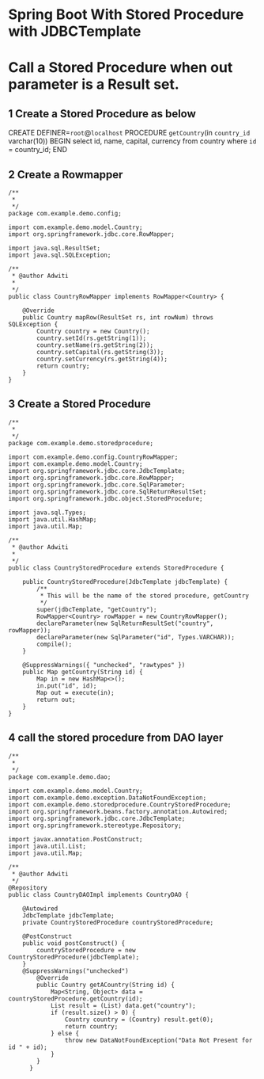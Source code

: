 # Spring Boot With Stored Procedure with JDBCTemplate

# Call a Stored Procedure when out parameter is a Result set.

## 1 Create a Stored Procedure as below
 
 CREATE DEFINER=`root`@`localhost` PROCEDURE `getCountry`(in `country_id` varchar(10))
 BEGIN
 select id, name, capital, currency from country where `id` = country_id;
 END
 
## 2 Create a Rowmapper

    /**
     * 
     */
    package com.example.demo.config;
    
    import com.example.demo.model.Country;
    import org.springframework.jdbc.core.RowMapper;
    
    import java.sql.ResultSet;
    import java.sql.SQLException;
    
    /**
     * @author Adwiti
     *
     */
    public class CountryRowMapper implements RowMapper<Country> {
    
    	@Override
    	public Country mapRow(ResultSet rs, int rowNum) throws SQLException {
    		Country country = new Country();
    		country.setId(rs.getString(1));
    		country.setName(rs.getString(2));
    		country.setCapital(rs.getString(3));
    		country.setCurrency(rs.getString(4));
    		return country;
    	}
    }

## 3 Create a Stored Procedure 

    /**
     * 
     */
    package com.example.demo.storedprocedure;
    
    import com.example.demo.config.CountryRowMapper;
    import com.example.demo.model.Country;
    import org.springframework.jdbc.core.JdbcTemplate;
    import org.springframework.jdbc.core.RowMapper;
    import org.springframework.jdbc.core.SqlParameter;
    import org.springframework.jdbc.core.SqlReturnResultSet;
    import org.springframework.jdbc.object.StoredProcedure;
    
    import java.sql.Types;
    import java.util.HashMap;
    import java.util.Map;
    
    /**
     * @author Adwiti
     *
     */
    public class CountryStoredProcedure extends StoredProcedure {
    
    	public CountryStoredProcedure(JdbcTemplate jdbcTemplate) {
    		/**
    		 * This will be the name of the stored procedure, getCountry
    		 */
    		super(jdbcTemplate, "getCountry");
    		RowMapper<Country> rowMapper = new CountryRowMapper();
    		declareParameter(new SqlReturnResultSet("country", rowMapper));
    		declareParameter(new SqlParameter("id", Types.VARCHAR));
    		compile();
    	}
    
    	@SuppressWarnings({ "unchecked", "rawtypes" })
    	public Map getCountry(String id) {
    		Map in = new HashMap<>();
    		in.put("id", id);
    		Map out = execute(in);
    		return out;
    	}
    }
    
## 4 call the stored procedure from DAO layer

    /**
     *
     */
    package com.example.demo.dao;
    
    import com.example.demo.model.Country;
    import com.example.demo.exception.DataNotFoundException;
    import com.example.demo.storedprocedure.CountryStoredProcedure;
    import org.springframework.beans.factory.annotation.Autowired;
    import org.springframework.jdbc.core.JdbcTemplate;
    import org.springframework.stereotype.Repository;
    
    import javax.annotation.PostConstruct;
    import java.util.List;
    import java.util.Map;
    
    /**
     * @author Adwiti
     */
    @Repository
    public class CountryDAOImpl implements CountryDAO {
    
        @Autowired
        JdbcTemplate jdbcTemplate;
        private CountryStoredProcedure countryStoredProcedure;
    
        @PostConstruct
        public void postConstruct() {
            countryStoredProcedure = new CountryStoredProcedure(jdbcTemplate);
        }
        @SuppressWarnings("unchecked")
            @Override
            public Country getACountry(String id) {
                Map<String, Object> data = countryStoredProcedure.getCountry(id);
                List result = (List) data.get("country");
                if (result.size() > 0) {
                    Country country = (Country) result.get(0);
                    return country;
                } else {
                    throw new DataNotFoundException("Data Not Present for id " + id);
                }
            }
          }


